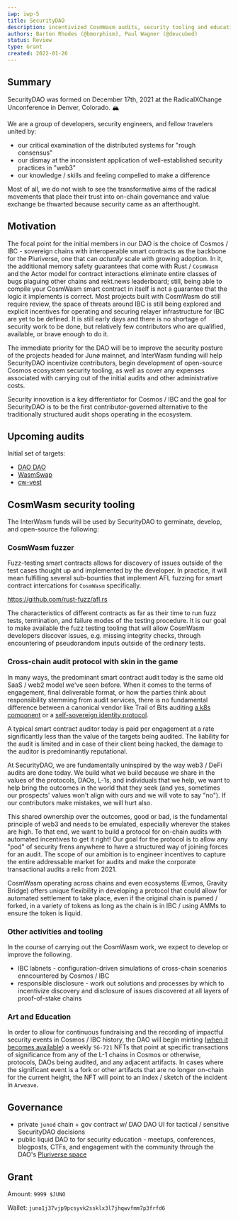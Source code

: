 ```yaml
---
iwp: iwp-5
title: SecurityDAO
description: incentivized CosmWasm audits, security tooling and education for Cosmos / IBC
authors: Barton Rhodes (@bmorphism), Paul Wagner (@devcubed)
status: Review
type: Grant
created: 2022-01-26
---
```

## Summary
SecurityDAO was formed on December 17th, 2021 at the RadicalXChange Unconference in Denver, Colorado. 🏔

We are a group of developers, security engineers, and fellow travelers united by:

- our critical examination of the distributed systems for "rough consensus"
- our dismay at the inconsistent application of well-established security practices in "web3"
- our knowledge / skills and feeling compelled to make a difference

Most of all, we do not wish to see the transformative aims of the radical movements that place their trust into on-chain governance and value exchange be thwarted because security came as an afterthought.

## Motivation
The focal point for the initial members in our DAO is the choice of Cosmos / IBC - sovereign chains with interoperable smart contracts as the backbone for the Pluriverse, one that can _actually_ scale with growing adoption. In it, the additional memory safety guarantees that come with Rust / `CosmWasm` and the Actor model for contract interactions eliminate entire classes of bugs plaguing other chains and rekt.news leaderboard; still, being able to compile your CosmWasm smart contract in itself is not a guarantee that the logic it implements is correct. Most projects built with CosmWasm do still require review, the space of threats around IBC is still being explored and explicit incentives for operating and securing relayer infrastructure for IBC are yet to be defined. It is still early days and there is no shortage of security work to be done, but relatively few contributors who are qualified, available, or brave enough to do it.

The immediate priority for the DAO will be to improve the security posture of the projects headed for Junø mainnet, and InterWasm funding will help SecurityDAO incentivize contributors, begin development of open-source Cosmos ecosystem security tooling, as well as cover any expenses associated with carrying out of the initial audits and other administrative costs.

Security innovation is a key differentiator for Cosmos / IBC and the goal for SecurityDAO is to be the first contributor-governed alternative to the traditionally structured audit shops operating in the ecosystem.

## Upcoming audits

Initial set of targets:

- [DAO DAO](https://daodao.zone)
- [WasmSwap](https://github.com/Wasmswap)
- [cw-vest](https://github.com/ben2x4/cw-vest)

## CosmWasm security tooling
The InterWasm funds will be used by SecurityDAO to germinate, develop, and open-source the following:

### CosmWasm fuzzer
Fuzz-testing smart contracts allows for discovery of issues outside of the test cases thought up and implemented by the developer. In practice, it will mean fulfilling several sub-bounties that implement AFL fuzzing for smart contract intercations for `CosmWasm` specifically.

https://github.com/rust-fuzz/afl.rs

The characteristics of different contracts as far as their time to run fuzz tests, termination, and failure modes of the testing procedure. It is our goal to make available the fuzz testing tooling that will allow CosmWasm developers discover issues, e.g. missing integrity checks, through encountering of pseudorandom inputs outside of the ordinary tests.

### Cross-chain audit protocol with skin in the game
In many ways, the predominant smart contract audit today is the same old SaaS / web2 model we've seen before.
When it comes to the terms of engagement, final deliverable format, or how the parties think about responsibility stemming from audit services, there is no fundamental difference between a canonical vendor like Trail of Bits auditing [a k8s component](https://github.com/etcd-io/etcd/blob/main/security/SECURITY_AUDIT.pdf) or a [self-sovereign identity protocol](https://github.com/mykeylab/keyid-eth-contracts/blob/master/reports/Trail%20of%20Bits%20Verification%20Report%20for%20MYKEY(2020-09-14).pdf).

A typical smart contract auditor today is paid per engagement at a rate significantly less than the value of the targets being audited. The liability for the audit is limited and in case of their client being hacked, the damage to the auditor is predominantly reputational.

At SecurityDAO, we are fundamentally uninspired by the way web3 / DeFi audits are done today. We build what we build because we share in the values of the protocols, DAOs, L-1s, and individuals that we help, we want to help bring the outcomes in the world that they seek (and yes, sometimes our prospects' values won't align with ours and we will vote to say "no"). If our contributors make mistakes, we will hurt also.

This shared ownership over the outcomes, good or bad, is the fundamental principle of web3 and needs to be emulated, especially wherever the stakes are high. To that end, we want to build a protocol for on-chain audits with automated incentives to get it right! Our goal for the protocol is to allow any "pod" of security frens anywhere to have a structured way of joining forces for an audit. The scope of our ambition is to engineer incentives to capture the entire addressable market for audits and make the corporate transactional audits a relic from 2021.

CosmWasm operating across chains and even ecosystems (Evmos, Gravity Bridge) offers unique flexibility in developing a protocol that could allow for automated settlement to take place, even if the original chain is pwned / forked, in a variety of tokens as long as the chain is in IBC / using AMMs to ensure the token is liquid.

### Other activities and tooling
In the course of carrying out the CosmWasm work, we expect to develop or improve the following.

- IBC labnets - configuration-driven simulations of cross-chain scenarios enncountered by Cosmos / IBC
- responsible disclosure - work out solutions and processes by which to incentivize discovery and disclosure of issues discovered at all layers of proof-of-stake chains


### Art and Education
In order to allow for continuous fundraising and the recording of impactful security events in Cosmos / IBC history, the DAO will begin minting ([when it becomes available]()) a weekly `SG-721` NFTs that point at specific transactions of significance from any of the L-1 chains in Cosmos or otherwise, protocols, DAOs being audited, and any adjacent artifacts. In cases where the significant event is a fork or other artifacts that are no longer on-chain for the current height, the NFT will point to an index / sketch of the incident in `Arweave`.

## Governance

- private `junod` chain + gov contract w/ DAO DAO UI for tactical / sensitive SecurityDAO decisions
- public liquid DAO to for security education - meetups, conferences, blogposts, CTFs, and engagement with the community through the DAO's [Pluriverse space](https://invasive.dao.surgery)

## Grant

Amount: `9999 $JUNO`

Wallet: `juno1j37vjp9pcsyvk2ssklx3l7jhqwvfmm7p3frfd6`
